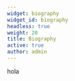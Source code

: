 ```yaml
---
widget: biography
widget_id: biography
headless: true
weight: 20
title: Biography
active: true
author: admin
---
```

hola